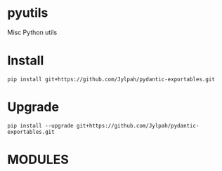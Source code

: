 # pyutils

Misc Python utils

# Install

```
pip install git+https://github.com/Jylpah/pydantic-exportables.git
```

# Upgrade

```
pip install --upgrade git+https://github.com/Jylpah/pydantic-exportables.git
```

# MODULES 


